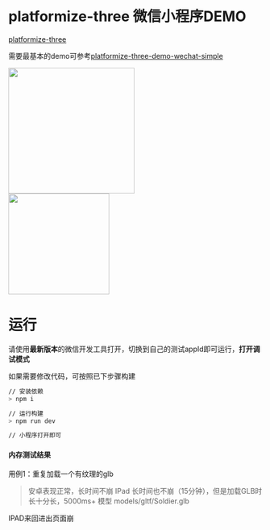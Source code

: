 # platformize-three 微信小程序DEMO

[platformize-three](https://github.com/deepkolos/platformize-three)

需要最基本的demo可参考[platformize-three-demo-wechat-simple](https://github.com/deepkolos/platformize-three-demo-wechat-simple)

<div>
  <img src="https://raw.githubusercontent.com/deepkolos/platformize-three-demo-wechat/master/demo.gif" width="250" alt="" style="display:inline-block;"/>
</div>

<div>
  <img src="https://raw.githubusercontent.com/deepkolos/platformize-three-demo-wechat/master/qrcode.jpg" width="200" alt="" style="display:inline-block;"/>
</div>


# 运行

请使用**最新版本**的微信开发工具打开，切换到自己的测试appId即可运行，**打开调试模式**

如果需要修改代码，可按照已下步骤构建

```sh
// 安装依赖
> npm i

// 运行构建
> npm run dev

// 小程序打开即可
```

#### 内存测试结果

用例1：重复加载一个有纹理的glb

> 安卓表现正常，长时间不崩
> IPad 长时间也不崩（15分钟），但是加载GLB时长十分长，5000ms+ 模型 models/gltf/Soldier.glb

IPAD来回进出页面崩